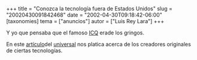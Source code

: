 +++
title = "Conozca la tecnología fuera de Estados Unidos"
slug = "20020430091842468"
date = "2002-04-30T09:18:42-06:00"
[taxonomies]
tema = ["anuncios"]
autor = ["Luis Rey Lara"]
+++

  
Y yo que pensaba que el famoso [ICQ](http://www.icq.com) erade los
gringos.

En este
[artículo](http://www.el-universal.com.mx/pls/impreso/noticia_supl.html?id_articulo=4851&tabla=articulos)del
[universal](http://www.el-universal.com.mx/) nos platica acerca de los
creadores originales de ciertas tecnologías.

